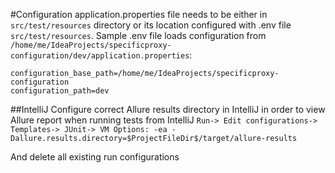#Configuration
application.properties file needs to be either in `src/test/resources` directory or its location configured with .env file `src/test/resources`. Sample .env file loads configuration from `/home/me/IdeaProjects/specificproxy-configuration/dev/application.properties`:
```
configuration_base_path=/home/me/IdeaProjects/specificproxy-configuration
configuration_path=dev
```

##IntelliJ 
Configure correct Allure results directory in IntelliJ in order to view Allure report when running tests from IntelliJ
`Run-> Edit configurations-> Templates-> JUnit-> VM Options: -ea -Dallure.results.directory=$ProjectFileDir$/target/allure-results`

And delete all existing run configurations
